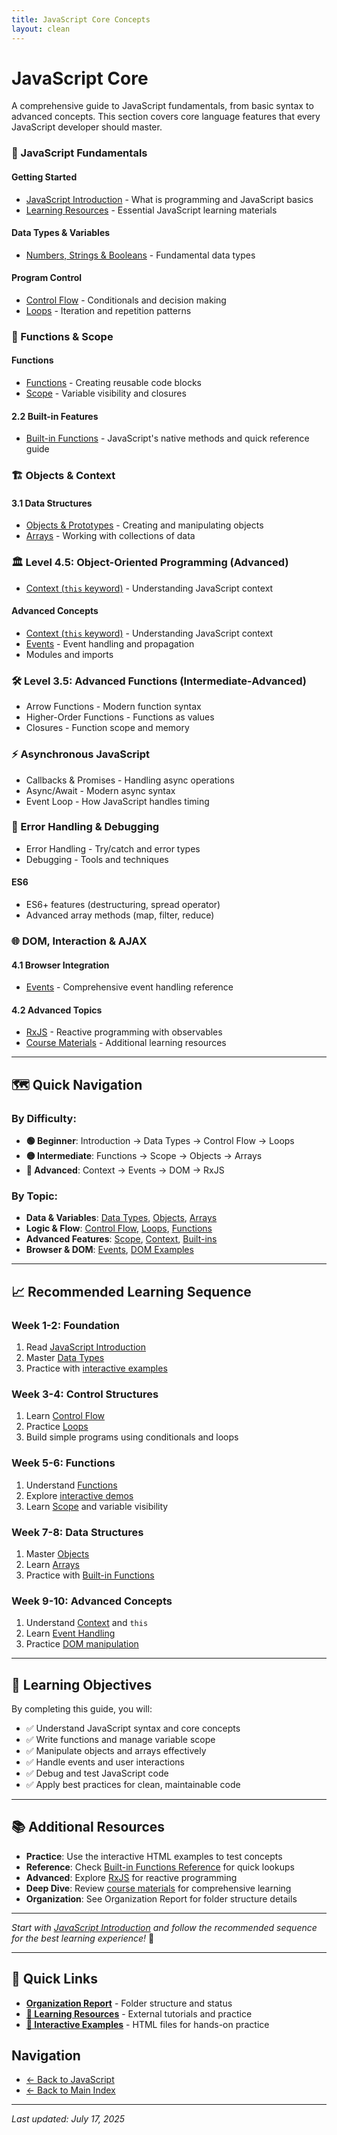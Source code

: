 ```yaml
---
title: JavaScript Core Concepts
layout: clean
---
```


# JavaScript Core

A comprehensive guide to JavaScript fundamentals, from basic syntax to advanced concepts. This section covers core language features that every JavaScript developer should master.

### **🎯 JavaScript Fundamentals**

#### Getting Started

- [JavaScript Introduction](Intro.md) - What is programming and JavaScript basics
- [Learning Resources](Resources.md) - Essential JavaScript learning materials

#### Data Types & Variables

- [Numbers, Strings & Booleans](Numbers_Strings_Booleans.md) - Fundamental data types

#### Program Control

- [Control Flow](Control_Flow.md) - Conditionals and decision making
- [Loops](Loops.md) - Iteration and repetition patterns

### **🔧 Functions & Scope**

#### Functions

- [Functions](Functions.md) - Creating reusable code blocks
- [Scope](Scope.md) - Variable visibility and closures

#### 2.2 Built-in Features

- [Built-in Functions](Builtins.md) - JavaScript's native methods and quick reference guide

### **🏗️ Objects & Context**

#### 3.1 Data Structures

- [Objects & Prototypes](Objects.md) - Creating and manipulating objects
- [Arrays](Arrays.md) - Working with collections of data

### **🏛️ Level 4.5: Object-Oriented Programming** (Advanced)

- [Context (`this` keyword)](Context.md) - Understanding JavaScript context

#### Advanced Concepts

- [Context (`this` keyword)](Context.md) - Understanding JavaScript context
- [Events](Events.md) - Event handling and propagation
- Modules and imports

### **🛠️ Level 3.5: Advanced Functions** (Intermediate-Advanced)

- Arrow Functions - Modern function syntax
- Higher-Order Functions - Functions as values
- Closures - Function scope and memory

### **⚡ Asynchronous JavaScript**

- Callbacks & Promises - Handling async operations
- Async/Await - Modern async syntax
- Event Loop - How JavaScript handles timing

### **🔧 Error Handling & Debugging**

- Error Handling - Try/catch and error types
- Debugging - Tools and techniques

#### ES6

- ES6+ features (destructuring, spread operator)
- Advanced array methods (map, filter, reduce)

### **🌐 DOM, Interaction & AJAX**

#### 4.1 Browser Integration

- [Events](Events.md) - Comprehensive event handling reference

#### 4.2 Advanced Topics

- [RxJS](RxJS.md) - Reactive programming with observables
- [Course Materials](Courses/) - Additional learning resources

---

## 🗺️ **Quick Navigation**

### **By Difficulty:**

- **🟢 Beginner**: Introduction → Data Types → Control Flow → Loops
- **🟡 Intermediate**: Functions → Scope → Objects → Arrays
- **🔴 Advanced**: Context → Events → DOM → RxJS

### **By Topic:**

- **Data & Variables**: [Data Types](Numbers_Strings_Booleans.md), [Objects](Objects.md), [Arrays](Arrays.md)
- **Logic & Flow**: [Control Flow](Control_Flow.md), [Loops](Loops.md), [Functions](Functions.md)
- **Advanced Features**: [Scope](Scope.md), [Context](Context.md), [Built-ins](Builtins.md)
- **Browser & DOM**: [Events](Events.md), [DOM Examples](Events.html)

---

## 📈 **Recommended Learning Sequence**

### **Week 1-2: Foundation**

1. Read [JavaScript Introduction](Intro.md)
2. Master [Data Types](Numbers_Strings_Booleans.md)
3. Practice with [interactive examples](Numbers_Strings_Booleans.html)

### **Week 3-4: Control Structures**

1. Learn [Control Flow](Control_Flow.md)
2. Practice [Loops](Loops.md)
3. Build simple programs using conditionals and loops

### **Week 5-6: Functions**

1. Understand [Functions](Functions.md)
2. Explore [interactive demos](Functions.html)
3. Learn [Scope](Scope.md) and variable visibility

### **Week 7-8: Data Structures**

1. Master [Objects](Objects.md)
2. Learn [Arrays](Arrays.md)
3. Practice with [Built-in Functions](Builtins.md)

### **Week 9-10: Advanced Concepts**

1. Understand [Context](Context.md) and `this`
2. Learn [Event Handling](Events.md)
3. Practice [DOM manipulation](Events.html)

---

## 🎯 **Learning Objectives**

By completing this guide, you will:

- ✅ Understand JavaScript syntax and core concepts
- ✅ Write functions and manage variable scope
- ✅ Manipulate objects and arrays effectively
- ✅ Handle events and user interactions
- ✅ Debug and test JavaScript code
- ✅ Apply best practices for clean, maintainable code

---

## 📚 **Additional Resources**

- **Practice**: Use the interactive HTML examples to test concepts
- **Reference**: Check [Built-in Functions Reference](Builtins.md) for quick lookups
- **Advanced**: Explore [RxJS](RxJS.md) for reactive programming
- **Deep Dive**: Review [course materials](Courses/) for comprehensive learning
- **Organization**: See Organization Report for folder structure details

---

_Start with [JavaScript Introduction](Intro.md) and follow the recommended sequence for the best learning experience!_ 🚀

---

## 🔗 Quick Links

- **[ Organization Report](ORGANIZATION_REPORT.md)** - Folder structure and status
- **[🎯 Learning Resources](Resources.md)** - External tutorials and practice
- **[🧪 Interactive Examples](.)** - HTML files for hands-on practice

## Navigation

- [← Back to JavaScript](../index.html)
- [← Back to Main Index](../../index.html)

---

_Last updated: July 17, 2025_
